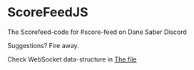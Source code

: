 # ScoreFeedJS
The Scorefeed-code for #score-feed on Dane Saber Discord


Suggestions? Fire away.

Check WebSocket data-structure in [The file](https://github.com/DSBeatSaber/ScoreFeedJS/blob/main/WSDataStructure.json)

